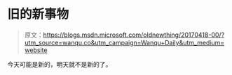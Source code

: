 # 旧的新事物

> 原文：<https://blogs.msdn.microsoft.com/oldnewthing/20170418-00/?utm_source=wanqu.co&utm_campaign=Wanqu+Daily&utm_medium=website>

今天可能是新的，明天就不是新的了。